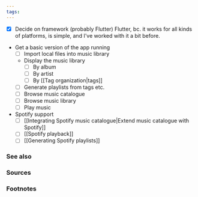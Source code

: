 ```yaml
---
tags:
---
```

- [x] Decide on framework (probably Flutter)
      Flutter, bc. it works for all kinds of platforms, is simple, and I've worked with it a bit before.
- Get a basic version of the app running
	- [ ] Import local files into music library
	- Display the music library
		- [ ] By album
		- [ ] By artist
		- [ ] By [[Tag organization|tags]]
	- [ ] Generate playlists from tags etc.
	- [ ] Browse music catalogue
	- [ ] Browse music library
	- [ ] Play music
- Spotify support
	- [ ] [[Integrating Spotify music catalogue|Extend music catalogue with Spotify]]
	- [ ] [[Spotify playback]]
	- [ ] [[Generating Spotify playlists]]
### See also

### Sources

### Footnotes